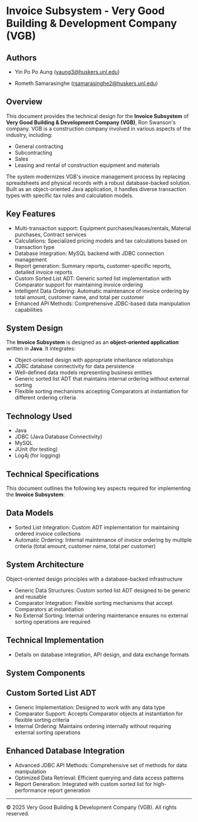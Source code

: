 # Invoice Subsystem - Very Good Building & Development Company (VGB)
## Authors
- Yin Po Po Aung (yaung3@huskers.unl.edu)
  
- Rometh Samarasinghe (rsamarasinghe2@huskers.unl.edu) 

## Overview
This document provides the technical design for the **Invoice Subsystem** of **Very Good Building & Development Company (VGB)**, Ron Swanson's company. VGB is a construction company involved in various aspects of the industry, including:  
- General contracting  
- Subcontracting  
- Sales  
- Leasing and rental of construction equipment and materials  

The system modernizes VGB's invoice management process by replacing spreadsheets and physical records with a robust database-backed solution. Built as an object-oriented Java application, it handles diverse transaction types with specific tax rules and calculation models.

## Key Features
- Multi-transaction support: Equipment purchases/leases/rentals, Material purchases, Contract services
- Calculations: Specialized pricing models and tax calculations based on transaction type
- Database integration: MySQL backend with JDBC connection management
- Report generation: Summary reports, customer-specific reports, detailed invoice reports
- Custom Sorted List ADT: Generic sorted list implementation with Comparator support for maintaining invoice ordering
- Intelligent Data Ordering: Automatic maintenance of invoice ordering by total amount, customer name, and total per customer
- Enhanced API Methods: Comprehensive JDBC-based data manipulation capabilities

## System Design
The **Invoice Subsystem** is designed as an **object-oriented application** written in **Java**. It integrates:  
- Object-oriented design with appropriate inheritance relationships
- JDBC database connectivity for data persistence
- Well-defined data models representing business entities
-  Generic sorted list ADT that maintains internal ordering without external sorting
-  Flexible sorting mechanisms accepting Comparators at instantiation for different ordering criteria

## Technology Used
- Java
- JDBC (Java Database Connectivity)
- MySQL
- JUnit (for testing)
- Log4j (for logging)

## Technical Specifications
This document outlines the following key aspects required for implementing the **Invoice Subsystem**:
## Data Models
- Sorted List Integration: Custom ADT implementation for maintaining ordered invoice collections
- Automatic Ordering: Internal maintenance of invoice ordering by multiple criteria (total amount, customer name, total per customer)
## System Architecture 
Object-oriented design principles with a database-backed infrastructure  
- Generic Data Structures: Custom sorted list ADT designed to be generic and reusable
- Comparator Integration: Flexible sorting mechanisms that accept Comparators at instantiation
- No External Sorting: Internal ordering maintenance ensures no external sorting operations are required


## **Technical Implementation**
- Details on database integration, API design, and data exchange formats
## System Components
## Custom Sorted List ADT
- Generic Implementation: Designed to work with any data type
- Comparator Support: Accepts Comparator objects at instantiation for flexible sorting criteria
- Internal Ordering: Maintains ordering internally without requiring external sorting operations
## Enhanced Database Integration
- Advanced JDBC API Methods: Comprehensive set of methods for data manipulation
- Optimized Data Retrieval: Efficient querying and data access patterns
- Report Generation: Integrated with custom sorted list for high-performance report generation


---

© 2025 Very Good Building & Development Company (VGB). All rights reserved.
